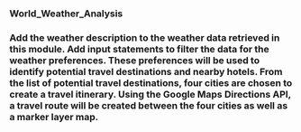 ### World_Weather_Analysis
### Add the weather description to the weather data retrieved in this module. Add input statements to filter the data for the weather preferences. These preferences will be used to identify potential travel destinations and nearby hotels. From the list of potential travel destinations, four cities are chosen to create a travel itinerary. Using the Google Maps Directions API, a travel route will be created between the four cities as well as a marker layer map.
